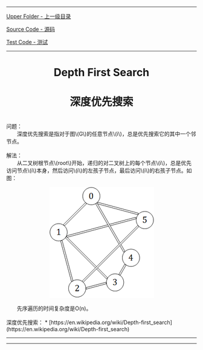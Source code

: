 <script type="text/javascript" async src="//cdn.bootcss.com/mathjax/2.7.0/MathJax.js?config=TeX-AMS-MML_HTMLorMML"></script>
<script type="text/javascript" async src="https://cdnjs.cloudflare.com/ajax/libs/mathjax/2.7.1/MathJax.js?config=TeX-MML-AM_CHTML"></script>


--------
[Upper Folder - 上一级目录](../../)

[Source Code - 源码](https://github.com/zhaochenyou/Way-to-Algorithm/blob/master/src/GraphTheory/Traverse/InorderTraverse.hpp)

[Test Code - 测试](https://github.com/zhaochenyou/Way-to-Algorithm/blob/master/src/GraphTheory/Traverse/InorderTraverse.cpp)


--------

<div>
<h1 align="center">Depth First Search</h1>
<h1 align="center">深度优先搜索</h1>
<br>
问题： <br>
&emsp;&emsp;深度优先搜索是指对于图\(G\)的任意节点\(i\)，总是优先搜索它的其中一个邻节点。 <br>
<br>
解法： <br>
&emsp;&emsp;从二叉树根节点\(root\)开始，递归的对二叉树上的每个节点\(i\)，总是优先访问节点\(i\)本身，然后访问\(i\)的左孩子节点，最后访问\(i\)的右孩子节点。如图： <br>
<p align="center"><img src="../res/DepthFirstSearch1.png" /></p>
&emsp;&emsp;先序遍历的时间复杂度是O(n)。 <br>
</div>
<br>
深度优先搜索：
* [https://en.wikipedia.org/wiki/Depth-first_search](https://en.wikipedia.org/wiki/Depth-first_search)


--------
--------
